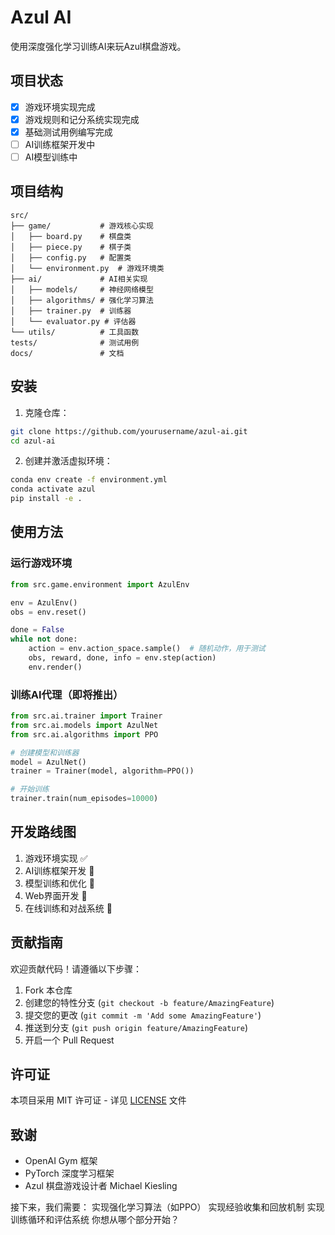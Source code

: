 # Azul AI

使用深度强化学习训练AI来玩Azul棋盘游戏。

## 项目状态

- [x] 游戏环境实现完成
- [x] 游戏规则和记分系统实现完成
- [x] 基础测试用例编写完成
- [ ] AI训练框架开发中
- [ ] AI模型训练中

## 项目结构

```
src/
├── game/           # 游戏核心实现
│   ├── board.py    # 棋盘类
│   ├── piece.py    # 棋子类
│   ├── config.py   # 配置类
│   └── environment.py  # 游戏环境类
├── ai/             # AI相关实现
│   ├── models/     # 神经网络模型
│   ├── algorithms/ # 强化学习算法
│   ├── trainer.py  # 训练器
│   └── evaluator.py # 评估器
└── utils/          # 工具函数
tests/              # 测试用例
docs/               # 文档
```

## 安装

1. 克隆仓库：
```bash
git clone https://github.com/yourusername/azul-ai.git
cd azul-ai
```

2. 创建并激活虚拟环境：
```bash
conda env create -f environment.yml
conda activate azul
pip install -e .
```

## 使用方法

### 运行游戏环境

```python
from src.game.environment import AzulEnv

env = AzulEnv()
obs = env.reset()

done = False
while not done:
    action = env.action_space.sample()  # 随机动作，用于测试
    obs, reward, done, info = env.step(action)
    env.render()
```

### 训练AI代理（即将推出）

```python
from src.ai.trainer import Trainer
from src.ai.models import AzulNet
from src.ai.algorithms import PPO

# 创建模型和训练器
model = AzulNet()
trainer = Trainer(model, algorithm=PPO())

# 开始训练
trainer.train(num_episodes=10000)
```

## 开发路线图

1. 游戏环境实现 ✅
2. AI训练框架开发 🚧
3. 模型训练和优化 📅
4. Web界面开发 📅
5. 在线训练和对战系统 📅

## 贡献指南

欢迎贡献代码！请遵循以下步骤：

1. Fork 本仓库
2. 创建您的特性分支 (`git checkout -b feature/AmazingFeature`)
3. 提交您的更改 (`git commit -m 'Add some AmazingFeature'`)
4. 推送到分支 (`git push origin feature/AmazingFeature`)
5. 开启一个 Pull Request

## 许可证

本项目采用 MIT 许可证 - 详见 [LICENSE](LICENSE) 文件

## 致谢

- OpenAI Gym 框架
- PyTorch 深度学习框架
- Azul 棋盘游戏设计者 Michael Kiesling


接下来，我们需要：
实现强化学习算法（如PPO）
实现经验收集和回放机制
实现训练循环和评估系统
你想从哪个部分开始？

